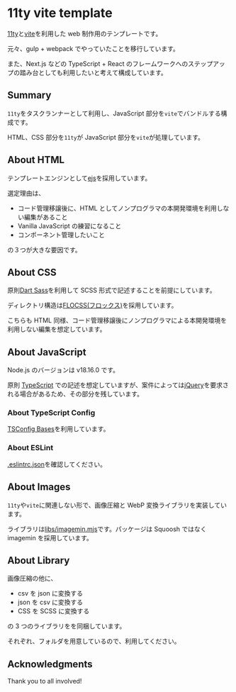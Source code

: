 # 11ty vite template

[11ty](https://www.11ty.dev/docs/)と[vite](https://ja.vitejs.dev/)を利用した web 制作用のテンプレートです。

元々、gulp + webpack でやっていたことを移行しています。

また、Next.js などの TypeScript + React のフレームワークへのステップアップの踏み台としても利用したいと考えて構成しています。

## Summary

`11ty`をタスクランナーとして利用し、JavaScript 部分を`vite`でバンドルする構成です。

HTML、CSS 部分を`11ty`が JavaScript 部分を`vite`が処理しています。

## About HTML

テンプレートエンジンとして[ejs]()を採用しています。

選定理由は、

- コード管理移譲後に、HTML としてノンプログラマの本開発環境を利用しない編集があること
- Vanilla JavaScript の練習になること
- コンポーネント管理したいこと

の３つが大きな要因です。

## About CSS

原則[Dart Sass](https://sass-lang.com/dart-sass)を利用して SCSS 形式で記述することを前提にしています。

ディレクトリ構造は[FLOCSS(フロックス)](https://github.com/hiloki/flocss)を採用しています。

こちらも HTML 同様、コード管理移譲後にノンプログラマによる本開発環境を利用しない編集を想定しています。

## About JavaScript

Node.js のバージョンは v18.16.0 です。

原則 [TypeScript](https://typescriptbook.jp/) での記述を想定していますが、案件によっては[jQuery](https://jquery.com/)を要求される場合があるため、その部分を残しています。

### About TypeScript Config

[TSConfig Bases](https://github.com/tsconfig/bases)を利用しています。

### About ESLint

[.eslintrc.json](.eslintrc.json)を確認してください。

## About Images

`11ty`や`vite`に関連しない形で、画像圧縮と WebP 変換ライブラリを実装しています。

ライブラリは[libs/imagemin.mjs](libs/imagemin.mjs)です。パッケージは Squoosh ではなく imagemin を採用しています。

## About Library

画像圧縮の他に、

- csv を json に変換する
- json を csv に変換する
- CSS を SCSS に変換する

の 3 つのライブラリをを同梱しています。

それぞれ、フォルダを用意しているので、利用してください。

## Acknowledgments

Thank you to all involved!
